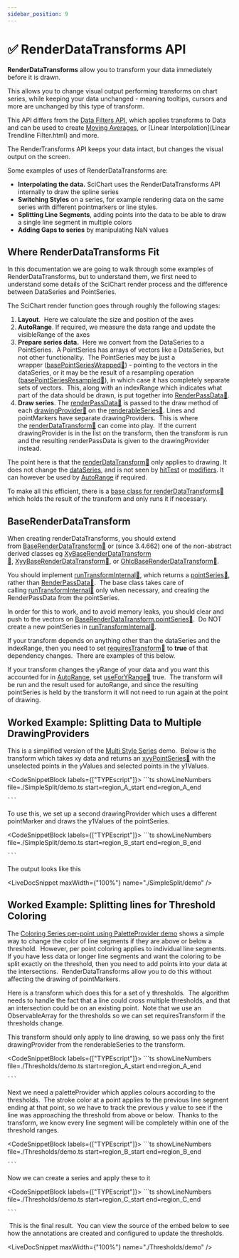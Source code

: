 ```yaml
---
sidebar_position: 9
---
```


# ✅ RenderDataTransforms API

**RenderDataTransforms** allow you to transform your data immediately before it is drawn. 

This allows you to change visual output performing transforms on chart series, while keeping your data unchanged - meaning tooltips, cursors and more are unchanged by this type of transform.

This API differs from the [Data Filters API](/docs/2d-charts/chart-types/data-filters-api/data-filters-api-overview/index.md), which applies transforms to Data and can be used to create [Moving Averages](/docs/2d-charts/chart-types/data-filters-api/moving-average-filter/index.md), or [Linear Interpolation](Linear Trendline Filter.html) and more.  
  
The RenderTransforms API keeps your data intact, but changes the visual output on the screen.

Some examples of uses of RenderDataTransforms are:

*   **Interpolating the data.** SciChart uses the RenderDataTransforms API internally to draw the spline series
*   **Switching Styles** on a series, for example rendering data on the same series with different pointmarkers or line styles.
*   **Splitting Line Segments**, adding points into the data to be able to draw a single line segment in multiple colors
*   **Adding Gaps to series** by manipulating NaN values

Where RenderDataTransforms Fit 
-------------------------------

In this documentation we are going to walk through some examples of RenderDataTransforms, but to understand them, we first need to understand some details of the SciChart render process and the difference between DataSeries and PointSeries. 

The SciChart render function goes through roughly the following stages:

1.  **Layout**.  Here we calculate the size and position of the axes
2.  **AutoRange**. If required, we measure the data range and update the visibleRange of the axes
3.  **Prepare series data.**  Here we convert from the DataSeries to a PointSeries.  A PointSeries has arrays of vectors like a DataSeries, but not other functionality.  The PointSeries may be just a wrapper ([basePointSeriesWrapped:blue_book:](https://www.scichart.com/documentation/js/current/typedoc/classes/basepointserieswrapped.html)) - pointing to the vectors in the dataSeries, or it may be the result of a resampling operation ([basePointSeriesResampled:blue_book:](https://www.scichart.com/documentation/js/current/typedoc/classes/basepointseriesresampled.html)), in which case it has completely separate sets of vectors.  This, along with an indexRange which indicates what part of the data should be drawn, is put together into [RenderPassData:blue_book:](https://www.scichart.com/documentation/js/current/typedoc/classes/renderpassdata.html).
4.  **Draw series**. The [renderPassData:blue_book:](https://www.scichart.com/documentation/js/current/typedoc/classes/renderpassdata.html) is passed to the draw method of each [drawingProvider:blue_book:](https://www.scichart.com/documentation/js/current/typedoc/classes/baserenderableseries.html#drawingproviders) on the [renderableSeries:blue_book:](https://www.scichart.com/documentation/js/current/typedoc/classes/baserenderableseries.html). Lines and pointMarkers have separate drawingProviders.  This is where the [renderDataTransform:blue_book:](https://www.scichart.com/documentation/js/current/typedoc/classes/baserenderableseries.html#renderdatatransform) can come into play.  If the current drawingProvider is in the list on the transform, then the transform is run and the resulting renderPassData is given to the drawingProvider instead.

The point here is that the [renderDataTransform:blue_book:](https://www.scichart.com/documentation/js/current/typedoc/classes/baserenderableseries.html#renderdatatransform) only applies to drawing. It does not change the [dataSeries](/docs/2d-charts/chart-types/data-series-api/data-series-api-overview/index.md), and is not seen by [hitTest](/docs/2d-charts/chart-types/hit-test-api/hit-test-api-overview/index.md) or [modifiers](/docs/2d-charts/chart-modifier-api/chart-modifier-api-overview/index.md). It can however be used by [AutoRange](/docs/2d-charts/axis-api/ranging-scaling/auto-range/index.md) if required.  
  
To make all this efficient, there is a [base class for renderDataTransforms:blue_book:](https://www.scichart.com/documentation/js/current/typedoc/classes/baserenderdatatransform.html) which holds the result of the transform and only runs it if necessary.

BaseRenderDataTransform
-----------------------

When creating renderDataTransforms, you should extend from [BaseRenderDataTransform:blue_book:](https://www.scichart.com/documentation/js/current/typedoc/classes/baserenderdatatransform.html) or (since 3.4.662) one of the non-abstract derived classes eg [XyBaseRenderDataTransform:blue_book:](https://www.scichart.com/documentation/js/current/typedoc/classes/xybaserenderdatatransform.html), [XyyBaseRenderDataTransform:blue_book:](https://www.scichart.com/documentation/js/current/typedoc/classes/xyybaserenderdatatransform.html), or [OhlcBaseRenderDataTransform:blue_book:](https://www.scichart.com/documentation/js/current/typedoc/classes/ohlcbaserenderdatatransform.html). 

You should implement [runTransformInternal:blue_book:](https://www.scichart.com/documentation/js/current/typedoc/classes/baserenderdatatransform.html#runtransforminternal), which returns a [pointSeries:blue_book:](https://www.scichart.com/documentation/js/current/typedoc/interfaces/ipointseries.html), rather than [RenderPassData:blue_book:](https://www.scichart.com/documentation/js/current/typedoc/classes/renderpassdata.html).  The base class takes care of calling [runTransformInternal:blue_book:](https://www.scichart.com/documentation/js/current/typedoc/classes/baserenderdatatransform.html#runtransforminternal) only when necessary, and creating the RenderPassData from the pointSeries.

In order for this to work, and to avoid memory leaks, you should clear and push to the vectors on [BaseRenderDataTransform.pointSeries:blue_book:](https://www.scichart.com/documentation/js/current/typedoc/classes/baserenderdatatransform.html#pointseries).  Do NOT create a new pointSeries in [runTransformInternal:blue_book:](https://www.scichart.com/documentation/js/current/typedoc/classes/baserenderdatatransform.html#runtransforminternal).

If your transform depends on anything other than the dataSeries and the indexRange, then you need to set [requiresTransform:blue_book:](https://www.scichart.com/documentation/js/current/typedoc/classes/baserenderdatatransform.html#requirestransform) to **true** of that dependency changes.  There are examples of this below.

If your transform changes the yRange of your data and you want this accounted for in [AutoRange](/docs/2d-charts/axis-api/ranging-scaling/auto-range/index.md), set [useForYRange:blue_book:](https://www.scichart.com/documentation/js/current/typedoc/classes/baserenderdatatransform.html#useforyrange) true.  The transform will be run and the result used for autoRange, and since the resulting pointSeries is held by the transform it will not need to run again at the point of drawing.

Worked Example: Splitting Data to Multiple DrawingProviders
-----------------------------------------------------------

This is a simplified version of the [Multi Style Series](https://demo.scichart.com/react/multi-style-series) demo.  Below is the transform which takes xy data and returns an [xyyPointSeries:blue_book:](https://www.scichart.com/documentation/js/current/typedoc/interfaces/ixyypointseries.html) with the unselected points in the yValues and selected points in the y1Values. 

<CodeSnippetBlock labels={["TYPEscript"]}>
    ```ts showLineNumbers file=./SimpleSplit/demo.ts start=region_A_start end=region_A_end

    ```

</CodeSnippetBlock>

To use this, we set up a second drawingProvider which uses a different pointMarker and draws the y1Values of the pointSeries.

<CodeSnippetBlock labels={["TYPEscript"]}>
    ```ts showLineNumbers file=./SimpleSplit/demo.ts start=region_B_start end=region_B_end

    ```

</CodeSnippetBlock>

The output looks like this

<LiveDocSnippet maxWidth={"100%"} name="./SimpleSplit/demo" />

Worked Example: Splitting lines for Threshold Coloring
------------------------------------------------------

The [Coloring Series per-point using PaletteProvider demo](https://demo.scichart.com/react/chart-color-points-individually-with-paletteprovider) shows a simple way to change the color of line segments if they are above or below a threshold.  However, per point coloring applies to individual line segments.  If you have less data or longer line segments and want the coloring to be split exactly on the threshold, then you need to add points into your data at the intersections.  RenderDataTransforms allow you to do this without affecting the drawing of pointMarkers. 

Here is a transform which does this for a set of y thresholds.  The algorithm needs to handle the fact that a line could cross multiple thresholds, and that an intersection could be on an existing point.  Note that we use an ObservableArray for the thresholds so we can set requiresTransform if the thresholds change.

This transform should only apply to line drawing, so we pass only the first drawingProvider from the renderableSeries to the transform.

<CodeSnippetBlock labels={["TYPEscript"]}>
    ```ts showLineNumbers file=./Thresholds/demo.ts start=region_A_start end=region_A_end

    ```

</CodeSnippetBlock>

Next we need a paletteProvider which applies colours according to the thresholds.  The stroke color at a point applies to the previous line segment ending at that point, so we have to track the previous y value to see if the line was approaching the threshold from above or below.  Thanks to the transform, we know every line segment will be completely within one of the threshold ranges.

<CodeSnippetBlock labels={["TYPEscript"]}>
    ```ts showLineNumbers file=./Thresholds/demo.ts start=region_B_start end=region_B_end

    ```

</CodeSnippetBlock>

Now we can create a series and apply these to it

<CodeSnippetBlock labels={["TYPEscript"]}>
    ```ts showLineNumbers file=./Thresholds/demo.ts start=region_C_start end=region_C_end

    ```

</CodeSnippetBlock>

 This is the final result.  You can view the source of the embed below to see how the annotations are created and configured to update the thresholds.

<LiveDocSnippet maxWidth={"100%"} name="./Thresholds/demo" />
